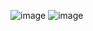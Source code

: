 ![image](https://github.com/user-attachments/assets/d1dddc73-5e1d-485a-b21c-62c433388fd5)
![image](https://github.com/user-attachments/assets/afb5526a-5327-4381-8c12-e6a5d656ae96)

